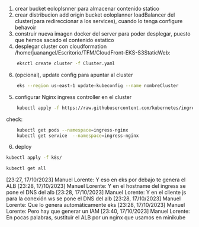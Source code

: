1. crear bucket eoloplsnner para almacenar contenido statico
2. crear distribucion
    add origin
        bucket eoloplanner
        loadBalancer del cluster(para redireccionar a los services), cuando lo tenga
    configure behavoir 
3. construir nueva imagen docker del server para poder desplegar, puesto que hemos sacado el contenido estatico
4. desplegar cluster con cloudformation
    /home/juanangel/Escritorio/TFM/CloudFront-EKS-S3StaticWeb:
```sh
    eksctl create cluster -f Cluster.yaml
```
6. (opcional), update config para apuntar al cluster
    
```sh
    eks --region us-east-1 update-kubeconfig --name nombreCluster
```
5. configurar Nginx ingress controller en el cluster
```sh
    kubectl apply -f https://raw.githubusercontent.com/kubernetes/ingress-nginx/controller-v1.8.2/deploy/static/provider/cloud/deploy.yaml
```
check:
```sh
    kubectl get pods --namespace=ingress-nginx
    kubectl get service  --namespace=ingress-nginx
```

6. deploy
```sh
kubectl apply -f k8s/
```
```sh
kubectl get all
```

[23:27, 17/10/2023] Manuel Lorente: 
Y eso en eks por debajo te genera el ALB
[23:28, 17/10/2023] Manuel Lorente: 
Y en el hostname del ingress se pone el DNS del alb
[23:28, 17/10/2023] Manuel Lorente: 
Y en el cliente js para la conexión ws se pone el DNS del alb
[23:28, 17/10/2023] Manuel Lorente: 
Que lo genera automáticamente eks
[23:28, 17/10/2023] Manuel Lorente: Pero hay que generar un IAM
[23:40, 17/10/2023] Manuel Lorente: 
En pocas palabras, sustituir el ALB por un nginx que usamos en minikube